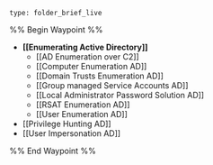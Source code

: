 
 
```ccard
type: folder_brief_live
```

%% Begin Waypoint %%
- **[[Enumerating Active Directory]]**
	- [[AD Enumeration over C2]]
	- [[Computer Enumeration AD]]
	- [[Domain Trusts Enumeration AD]]
	- [[Group managed Service Accounts AD]]
	- [[Local Administrator Password Solution AD]]
	- [[RSAT Enumeration AD]]
	- [[User Enumeration AD]]
- [[Privilege Hunting AD]]
- [[User Impersonation AD]]

%% End Waypoint %%

